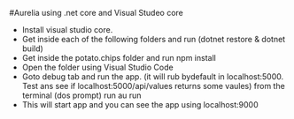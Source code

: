 #Aurelia using .net core and Visual Studeo core

* Install visual studio core.
* Get inside each of the following folders and run (dotnet restore & dotnet build)
* Get inside the potato.chips folder and run npm install
* Open the folder using Visual Studio Code
* Goto debug tab and run the app. (it will rub bydefault in localhost:5000. Test ans see if localhost:5000/api/values returns some vaules)
from the terminal (dos prompt) run au run
* This will start app and you can see the app using localhost:9000
